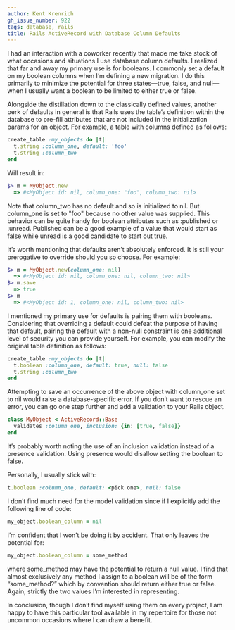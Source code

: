 ```yaml
---
author: Kent Krenrich
gh_issue_number: 922
tags: database, rails
title: Rails ActiveRecord with Database Column Defaults
---
```


I had an interaction with a coworker recently that made me take stock of what occasions and situations I use database column defaults. I realized that far and away my primary use is for booleans. I commonly set a default on my boolean columns when I’m defining a new migration. I do this primarily to minimize the potential for three states—​true, false, and null—​when I usually want a boolean to be limited to either true or false.

Alongside the distillation down to the classically defined values, another perk of defaults in general is that Rails uses the table’s definition within the database to pre-fill attributes that are not included in the initialization params for an object. For example, a table with columns defined as follows:

```ruby
create_table :my_objects do |t|
  t.string :column_one, default: 'foo'
  t.string :column_two
end
```

Will result in:
```ruby
$> m = MyObject.new
  => #<MyObject id: nil, column_one: "foo", column_two: nil>
```

Note that column_two has no default and so is initialized to nil. But column_one is set to "foo" because no other value was supplied. This behavior can be quite handy for boolean attributes such as :published or :unread. Published can be a good example of a value that would start as false while unread is a good candidate to start out true.

It’s worth mentioning that defaults aren’t absolutely enforced. It is still your prerogative to override should you so choose. For example:

```ruby
$> m = MyObject.new(column_one: nil)
  => #<MyObject id: nil, column_one: nil, column_two: nil>
$> m.save
  => true
$> m
  => #<MyObject id: 1, column_one: nil, column_two: nil>
```

I mentioned my primary use for defaults is pairing them with booleans. Considering that overriding a default could defeat the purpose of having that default, pairing the default with a non-null constraint is one additional level of security you can provide yourself. For example, you can modify the original table definition as follows:

```ruby
create_table :my_objects do |t|
  t.boolean :column_one, default: true, null: false
  t.string :column_two
end
```

Attempting to save an occurrence of the above object with column_one set to nil would raise a database-specific error. If you don’t want to rescue an error, you can go one step further and add a validation to your Rails object.
```ruby
class MyObject < ActiveRecord::Base
  validates :column_one, inclusion: {in: [true, false]}
end
```

It’s probably worth noting the use of an inclusion validation instead of a presence validation. Using presence would disallow setting the boolean to false.

Personally, I usually stick with:

```ruby
t.boolean :column_one, default: <pick one>, null: false
```

I don’t find much need for the model validation since if I explicitly add the following line of code:
```ruby
my_object.boolean_column = nil
```

I’m confident that I won’t be doing it by accident. That only leaves the potential for:
```ruby
my_object.boolean_column = some_method
```

where some_method may have the potential to return a null value. I find that almost exclusively any method I assign to a boolean will be of the form “some_method?” which by convention should return either true or false. Again, strictly the two values I’m interested in representing.

In conclusion, though I don’t find myself using them on every project, I am happy to have this particular tool available in my repertoire for those not uncommon occasions where I can draw a benefit.
